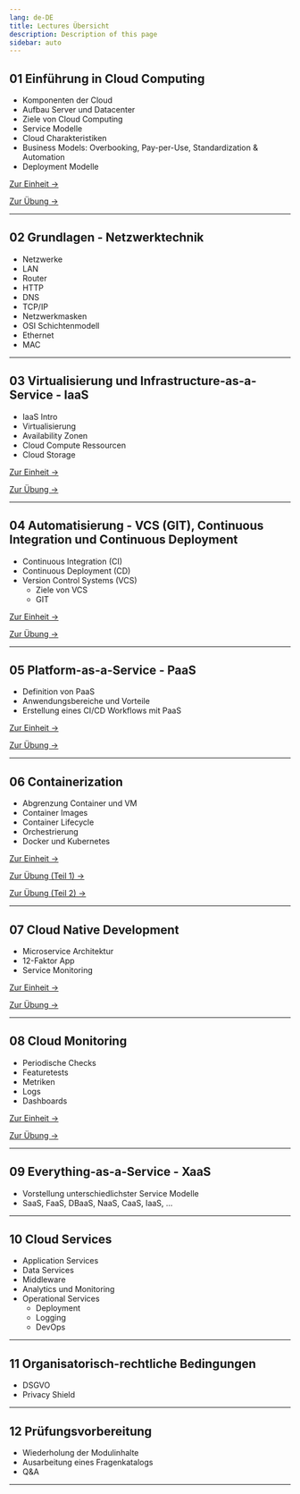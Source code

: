 ```yaml
---
lang: de-DE
title: Lectures Übersicht
description: Description of this page
sidebar: auto
---
```


## 01 Einführung in Cloud Computing

- Komponenten der Cloud
- Aufbau Server und Datacenter
- Ziele von Cloud Computing
- Service Modelle
- Cloud Charakteristiken
- Business Models: Overbooking, Pay-per-Use, Standardization & Automation
- Deployment Modelle

<p>
<a href="/CloudComputingCWA2021/lectures/01-cloud-intro/01-cloud-intro" class="nav-link action-button">
  Zur Einheit →
</a>
</p>

<p>
<a href="/CloudComputingCWA2021/exercises/01-cloud-intro" class="nav-link action-button">
  Zur Übung →
</a>
</p>

---

## 02 Grundlagen - Netzwerktechnik

- Netzwerke
- LAN
- Router
- HTTP
- DNS
- TCP/IP
- Netzwerkmasken
- OSI Schichtenmodell
- Ethernet
- MAC

---

## 03 Virtualisierung und Infrastructure-as-a-Service - IaaS

- IaaS Intro
- Virtualisierung
- Availability Zonen
- Cloud Compute Ressourcen
- Cloud Storage

<p>
<a href="/CloudComputingCWA2021/lectures/03-iaas/03-iaas" class="nav-link action-button">
  Zur Einheit →
</a>
</p>

<p>
<a href="/CloudComputingCWA2021/exercises/03-iaas/03-iaas" class="nav-link action-button">
  Zur Übung →
</a>
</p>

---

## 04 Automatisierung - VCS (GIT), Continuous Integration und Continuous Deployment

- Continuous Integration (CI)
- Continuous Deployment (CD)
- Version Control Systems (VCS)
  - Ziele von VCS
  - GIT

<p>
<a href="/CloudComputingCWA2021/lectures/04-git/04-git" class="nav-link action-button">
  Zur Einheit →
</a>
</p>

<p>
<a href="/CloudComputingCWA2021/exercises/04-git/04-git" class="nav-link action-button">
  Zur Übung →
</a>
</p>

---

## 05 Platform-as-a-Service - PaaS

- Definition von PaaS
- Anwendungsbereiche und Vorteile
- Erstellung eines CI/CD Workflows mit PaaS

<p>
<a href="/CloudComputingCWA2021/lectures/05-paas/05-paas" class="nav-link action-button">
  Zur Einheit →
</a>
</p>

<p>
<a href="/CloudComputingCWA2021/exercises/05-cicd/05-cicd" class="nav-link action-button">
  Zur Übung →
</a>
</p>

---

## 06 Containerization

- Abgrenzung Container und VM
- Container Images
- Container Lifecycle
- Orchestrierung
- Docker und Kubernetes

<p>
<a href="/CloudComputingCWA2021/lectures/06-containerization/06-containerization" class="nav-link action-button">
  Zur Einheit →
</a>
</p>

<p>
<a href="/CloudComputingCWA2021/exercises/06-containerization/06-containerization" class="nav-link action-button">
  Zur Übung (Teil 1) →
</a>
</p>
<p>
<a href="/CloudComputingCWA2021/exercises/06-docker/06-docker" class="nav-link action-button">
  Zur Übung (Teil 2) →
</a>
</p>

---

## 07 Cloud Native Development
- Microservice Architektur
- 12-Faktor App
- Service Monitoring

<p>
<a href="/CloudComputingCWA2021/lectures/07-cloud-native/07-cloud-native" class="nav-link action-button">
  Zur Einheit →
</a>
</p>
<p>
<a href="/CloudComputingCWA2021/exercises/06-docker-compose/06-docker-compose" class="nav-link action-button">
  Zur Übung →
</a>
</p>

---
## 08 Cloud Monitoring <Badge text="neu" />

- Periodische Checks
- Featuretests
- Metriken
- Logs
- Dashboards

<p>
<a href="/CloudComputingCWA2021/lectures/08-monitoring/08-monitoring" class="nav-link action-button">
  Zur Einheit →
</a>
</p>

<p>
<a href="/CloudComputingCWA2021/exercises/07-monitoring/07-monitoring" class="nav-link action-button">
  Zur Übung →
</a>
</p>

---

## 09 Everything-as-a-Service - XaaS

- Vorstellung unterschiedlichster Service Modelle
- SaaS, FaaS, DBaaS, NaaS, CaaS, IaaS, ...

---

## 10 Cloud Services

- Application Services
- Data Services
- Middleware
- Analytics und Monitoring
- Operational Services
  - Deployment
  - Logging
  - DevOps

---

## 11 Organisatorisch-rechtliche Bedingungen
- DSGVO
- Privacy Shield
  
---

## 12 Prüfungsvorbereitung

- Wiederholung der Modulinhalte
- Ausarbeitung eines Fragenkatalogs
- Q&A

---
